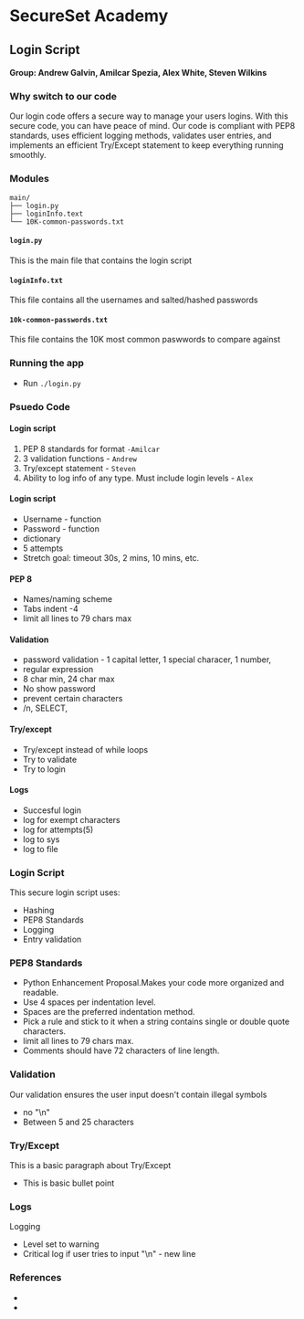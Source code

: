 SecureSet Academy
=================================================

## Login Script

#### Group: Andrew Galvin, Amilcar Spezia, Alex White, Steven Wilkins

### Why switch to our code
Our login code offers a secure way to manage your users logins. With this secure code, you can have peace of mind. Our code is compliant with PEP8 standards, uses efficient logging methods, validates user entries, and implements an efficient Try/Except statement to keep everything running smoothly.

### Modules
```
main/
├── login.py
├── loginInfo.text
└── 10K-common-passwords.txt
```
#### `login.py`
This is the main file that contains the login script

#### `loginInfo.txt`
This file contains all the usernames and salted/hashed passwords

#### `10k-common-passwords.txt`
This file contains the 10K most common paswwords to compare against

### Running the app

* Run `./login.py`

### Psuedo Code

#### Login script
1. PEP 8 standards for format `-Amilcar`
2. 3 validation functions - `Andrew`
3. Try/except statement - `Steven`
4. Ability to log info of any type. Must include login levels - `Alex`

#### Login script
* Username - function
* Password - function
* dictionary
* 5 attempts
* Stretch goal: timeout 30s, 2 mins, 10 mins, etc.

#### PEP 8
* Names/naming scheme
* Tabs indent -4
* limit all lines to 79 chars max

#### Validation
* password validation - 1 capital letter, 1 special characer, 1 number,
* regular expression
* 8 char min, 24 char max
* No show password
* prevent certain characters
* /n, SELECT,

#### Try/except
* Try/except instead of while loops
* Try to validate
* Try to login

#### Logs
* Succesful login
* log for exempt characters
* log for attempts(5)
* log to sys
* log to file

### Login Script
This secure login script uses:
* Hashing
* PEP8 Standards
* Logging
* Entry validation


### PEP8 Standards
* Python Enhancement Proposal.Makes your code more organized and readable. 
* Use 4 spaces per indentation level.
* Spaces are the preferred indentation method.
* Pick a rule and stick to it when a string contains single or double quote characters.
* limit all lines to 79 chars max.
* Comments should have 72 characters of line length. 

### Validation
Our validation ensures the user input doesn't contain illegal symbols
* no "\n"
* Between 5 and 25 characters

### Try/Except
This is a basic paragraph about Try/Except
* This is basic bullet point

### Logs
Logging 
* Level set to warning
* Critical log if user tries to input "\n" - new line

### References
* 
* 

